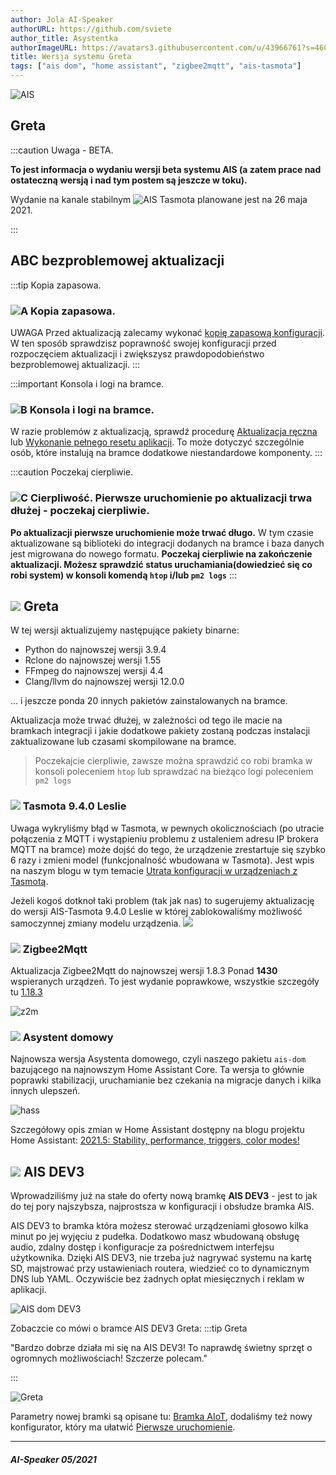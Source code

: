```yaml
---
author: Jola AI-Speaker
authorURL: https://github.com/sviete
author_title: Asystentka
authorImageURL: https://avatars3.githubusercontent.com/u/43966761?s=460&v=4
title: Wersja systemu Greta
tags: ["ais dom", "home assistant", "zigbee2mqtt", "ais-tasmota"]
---
```


<div class="IntroAisBlogMenu" >
<div>

![AIS](/img/en/blog/202105/greta.png)

</div>

<h2>Greta</h2>

</div>

:::caution Uwaga - BETA.

 **To jest informacja o wydaniu wersji beta systemu AIS
 (a zatem prace nad ostateczną wersją i nad tym postem są jeszcze w toku).**

Wydanie na kanale stabilnym  ![AIS Tasmota](/img/en/blog/202105/construction_3.png) planowane jest na 26 maja 2021.

:::



<!--truncate-->


## ABC bezproblemowej aktualizacji

:::tip Kopia zapasowa.
### ![A](/img/en/blog/202009/alpha-a-circle.png) Kopia zapasowa.

UWAGA Przed aktualizacją zalecamy wykonać [kopię zapasową konfiguracji](/docs/ais_bramka_configuration_software#kopia-zapasowa-konfiguracji). W ten sposób sprawdzisz poprawność swojej konfiguracji przed rozpoczęciem aktualizacji i zwiększysz prawdopodobieństwo bezproblemowej aktualizacji.
:::

:::important Konsola i logi na bramce.
### ![B](/img/en/blog/202009/alpha-b-circle.png) Konsola i logi na bramce.

W razie problemów z aktualizacją, sprawdź procedurę [Aktualizacja ręczna](/docs/ais_bramka_update_manual) lub [Wykonanie pełnego resetu aplikacji](/docs/ais_bramka_reset_ais_step_by_step).
To może dotyczyć szczególnie osób, które instalują na bramce dodatkowe niestandardowe komponenty.
:::

:::caution Poczekaj cierpliwie.
### ![C](/img/en/blog/202009/alpha-c-circle.png) Cierpliwość. Pierwsze uruchomienie po aktualizacji trwa dłużej - poczekaj cierpliwie.

 **Po aktualizacji pierwsze uruchomienie może trwać długo.**
 W tym czasie aktualizowane są biblioteki do integracji dodanych na bramce i baza danych jest migrowana do nowego formatu.
 **Poczekaj cierpliwie na zakończenie aktualizacji.
 Możesz sprawdzić status uruchamiania(dowiedzieć się co robi system) w konsoli komendą ``htop`` i/lub ``pm2 logs``**
:::



## ![](/img/en/blog/202105/greta.png) Greta


W tej wersji aktualizujemy następujące pakiety binarne:
- Python do najnowszej wersji 3.9.4
- Rclone do najnowszej wersji 1.55
- FFmpeg do najnowszej wersji 4.4
- Clang/llvm do najnowszej wersji 12.0.0

... i jeszcze ponda 20 innych pakietów zainstalowanych na bramce.

Aktualizacja może trwać dłużej, w zależności od tego ile macie na bramkach integracji i jakie dodatkowe pakiety zostaną podczas instalacji zaktualizowane lub czasami skompilowane na bramce.

> Poczekajcie cierpliwie, zawsze można sprawdzić co robi bramka w konsoli poleceniem ``htop``
lub sprawdzać na bieżąco logi poleceniem ``pm2 logs``


### ![](/img/en/blog/202104/robot.png) Tasmota 9.4.0 Leslie

Uwaga wykryliśmy błąd w Tasmota, w pewnych okolicznościach (po utracie połączenia z MQTT i wystąpieniu problemu z ustaleniem adresu IP brokera MQTT na bramce) może dojść do tego, że urządzenie zrestartuje się szybko 6 razy i zmieni model (funkcjonalność wbudowana w Tasmota).
Jest wpis na naszym blogu w tym temacie [Utrata konfiguracji w urządzeniach z Tasmotą](https://ai-speaker.discourse.group/t/utrata-konfiguracji-w-urzadzeniach-z-tasmota/1734).

Jeżeli kogoś dotknoł taki problem (tak jak nas) to sugerujemy aktualizację do wersji AIS-Tasmota 9.4.0 Leslie w której zablokowaliśmy możliwość samoczynnej zmiany modelu urządzenia.
![](/img/en/blog/202105/Tasmota.png)


### ![](/img/en/blog/202102/honeybee.png) Zigbee2Mqtt


Aktualizacja Zigbee2Mqtt do najnowszej wersji 1.8.3 Ponad **1430** wspieranych urządzeń.
To jest wydanie poprawkowe, wszystkie szczegóły tu [1.18.3](https://github.com/Koenkk/zigbee2mqtt/releases/tag/1.18.3)

![z2m](/img/en/blog/202103/z2m.png)


### ![](/img/en/blog/202101/hass.png) Asystent domowy

Najnowsza wersja Asystenta domowego, czyli naszego pakietu ``ais-dom`` bazującego na najnowszym Home Assistant Core.
Ta wersja to głównie poprawki stabilizacji, uruchamianie bez czekania na migracje danych i kilka innych ulepszeń.

![hass](/img/en/blog/202105/social.png)

Szczegółowy opis zmian w Home Assistant dostępny na blogu projektu Home Assistant: [2021.5: Stability, performance, triggers, color modes!](https://www.home-assistant.io/blog/2021/05/05/release-20215/)



## ![](/img/en/blog/202105/placard.png) AIS DEV3

Wprowadziliśmy już na stałe do oferty nową bramkę **AIS DEV3** - jest to jak do tej pory najszybsza, najprostsza w konfiguracji i obsłudze bramka AIS.

AIS DEV3 to bramka która możesz sterować urządzeniami głosowo kilka minut po jej wyjęciu z pudełka.
Dodatkowo masz wbudowaną obsługę audio, zdalny dostęp i konfiguracje za pośrednictwem interfejsu użytkownika. Dzięki AIS DEV3, nie trzeba już nagrywać systemu na kartę SD, majstrować przy ustawieniach routera, wiedzieć co to dynamicznym DNS lub YAML. Oczywiście bez żadnych opłat miesięcznych i reklam w aplikacji.

![AIS dom DEV3](/img/en/bramka/ais_dev3_in_box.jpg)


Zobaczcie co mówi o bramce AIS DEV3 Greta:
:::tip Greta

"Bardzo dobrze działa mi się na AIS DEV3! To naprawdę świetny sprzęt o ogromnych możliwościach! Szczerze polecam."

:::

![Greta](/img/en/blog/202105/greta.png)


Parametry nowej bramki są opisane tu: [Bramka AIoT](/docs/ais_bramka_index), dodaliśmy też nowy konfigurator, który ma ułatwić [Pierwsze uruchomienie](/docs/ais_bramka_first_run_the_gate).

-------

##### AI-Speaker 05/2021

